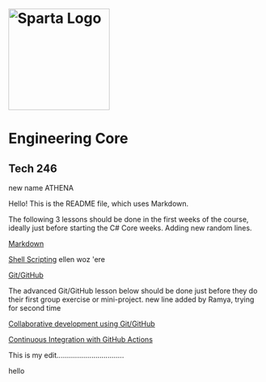 # <img src="https://boolerang.co.uk/wp-content/uploads/job-manager-uploads/company_logo/2018/04/SG-Logo-Black.png" alt="Sparta Logo" width="200"/>

# Engineering Core
## Tech 246
new name ATHENA

Hello! This is the README file, which uses Markdown.

The following 3 lessons should be done in the first weeks of the course, ideally just before starting the C# Core weeks.
Adding new random lines.


[Markdown](./Markdown.md)  

[Shell Scripting](./ShellScripting.md)
ellen woz 'ere

[Git/GitHub](./Git_Intro.md)

The advanced Git/GitHub lesson below should be done just before they do their first group exercise or mini-project.
new line added by Ramya, trying for second time

[Collaborative development using Git/GitHub](./Git_Collaborative.md)

[Continuous Integration with GitHub Actions](./CI_GitHub_Actions/)


This is my edit.................................

hello

